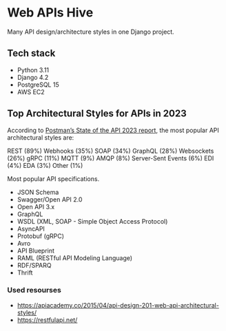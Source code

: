 # Web APIs Hive

Many API design/architecture styles in one Django project.

## Tech stack

- Python 3.11
- Django 4.2
- PostgreSQL 15
- AWS EC2

## Top Architectural Styles for APIs in 2023

According to [Postman’s State of the API 2023 report](https://www.postman.com/state-of-api/), the most popular API architectural styles are:

REST (89%)
Webhooks (35%)
SOAP (34%)
GraphQL (28%)
Websockets (26%)
gRPC (11%)
MQTT (9%)
AMQP (8%)
Server-Sent Events (6%)
EDI (4%)
EDA (3%)
Other (1%)

Most popular API specifications.

- JSON Schema
- Swagger/Open API 2.0
- Open API 3.x
- GraphQL
- WSDL (XML, SOAP - Simple Object Access Protocol)
- AsyncAPI
- Protobuf (gRPC)
- Avro
- API Blueprint
- RAML (RESTful API Modeling Language)
- RDF/SPARQ
- Thrift


### Used resourses

- <https://apiacademy.co/2015/04/api-design-201-web-api-architectural-styles/>
- <https://restfulapi.net/>
